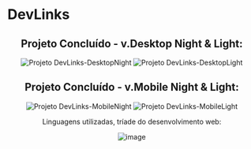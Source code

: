 # DevLinks
<div align=center>
  
   ## Projeto Concluído - v.Desktop Night & Light:

  ![Projeto DevLinks-DesktopNight](https://github.com/user-attachments/assets/e352960f-b36c-4580-8f38-70d575831a11)
  ![Projeto DevLinks-DesktopLight](https://github.com/user-attachments/assets/a20b43e0-3608-4123-b5f7-3da4d92c264f)
 
</div>

<div align=center>
  
   ## Projeto Concluído - v.Mobile Night & Light:
  
  ![Projeto DevLinks-MobileNight](https://github.com/user-attachments/assets/18c281f8-4d33-495d-bbff-8ad2328214c6)
  ![Projeto DevLinks-MobileLight](https://github.com/user-attachments/assets/660deb07-5330-468b-9c8f-46f06985e971)

</div>

<div align=center>
 
<p>Linguagens utilizadas, tríade do desenvolvimento web:</p>

   ![image](https://github.com/user-attachments/assets/79c93709-505a-4877-a458-784db2f2b2d8)
 
</div>
